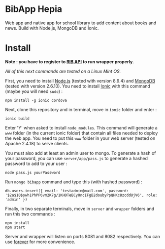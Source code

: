 # BibApp Hepia

Web app and native app for school library to add content about books and news. Build with Node.js, MongoDB and Ionic.

# Install
**Note : you have to register to [RIB API](https://dinkum.ethbib.ethz.ch/display/RIB/Home) to run wrapper properly.**

*All of this next commands are tested on a Linux Mint OS.*

First, you need to install [Node.js](https://nodejs.org/en/) (tested with version 8.9.4) and [MongoDB](https://www.mongodb.com/) 
(tested with version 2.6.10). You need to install [Ionic](https://ionicframework.com/) with this command (maybe you will need `sudo`) :

```shell
npm install -g ionic cordova
```

Next, clone this repository and in terminal, move in `ionic` folder and enter :

```shell
ionic build
```

Enter 'Y' when asked to install `node_modules`. This command will generate a `www` folder (in the current ionic folder) that 
contain all files needed to deploy the web app. You need to put this `www` folder in your web server (tested on Apache 2.4.18) 
to serve clients.

You must also add at least an admin user to mongo. To generate a hash of 
your password, you can use `server/app/pass.js` to generate a hashed password to add to your user :

```shell
node pass.js yourPassword
```

Run `mongo bibapp` command and type this (with hashed password) :

```shell
db.users.insert({ email: 'testadmin@mail.com', password: '$2a$10$swh1PhPP6vm2K7g/1KHOTeBCyOncIFgB2doubyPpQHKc8zcddUjV6', role: 'admin' })
```

Finally, in two separate terminals, move in `server` and `wrapper` folders and run this two commands :

```shell
npm install
npm start
```

Server and wrapper will listen on ports 8081 and 8082 respectively. You can use 
[forever](https://www.npmjs.com/package/forever) for more convenience.